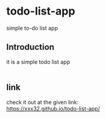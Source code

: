 # todo-list-app
simple to-do list app
## Introduction
it is a simple todo list app <br><br>
## link
check it out at the given link: <br>
https://xxx32.github.io/todo-list-app/
